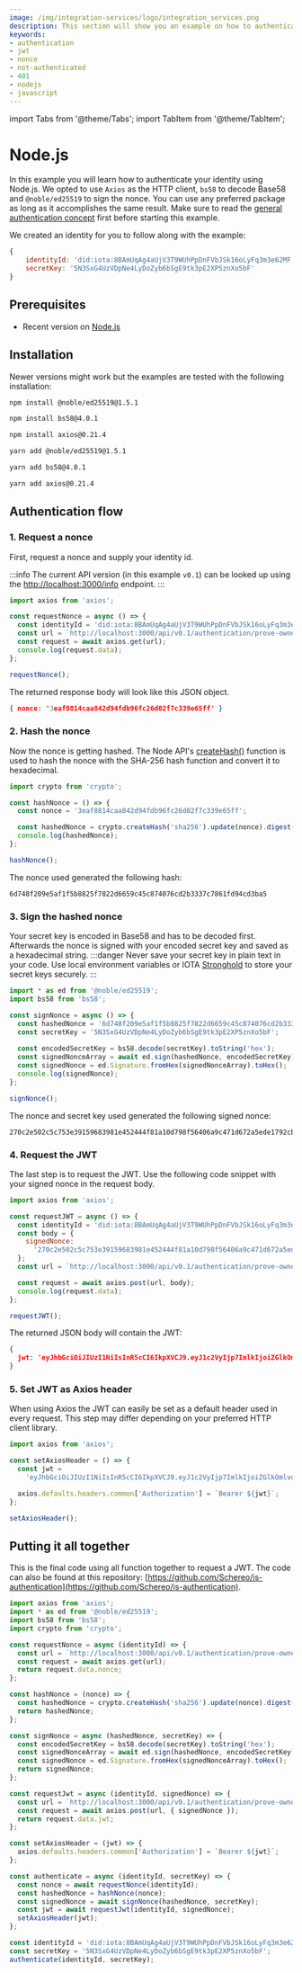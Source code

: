 ```yaml
---
image: /img/integration-services/logo/integration_services.png
description: This section will show you an example on how to authenticate using Node.js
keywords:
- authentication
- jwt
- nonce
- not-authenticated
- 401
- nodejs
- javascript
---
```


import Tabs from '@theme/Tabs';
import TabItem from '@theme/TabItem';

# Node.js

In this example you will learn how to authenticate your identity using Node.js. We opted to use `Axios` as the HTTP client, `bs58` to decode Base58 and `@noble/ed25519` to sign the nonce. You can use any preferred package as long as it accomplishes the same result. Make sure to read the [general authentication concept](https://wiki.iota.org/integration-services/authentication) first before starting this example.

We created an identity for you to follow along with the example: 

```js
{
    identityId: 'did:iota:8BAmUqAg4aUjV3T9WUhPpDnFVbJSk16oLyFq3m3e62MF',
    secretKey: '5N3SxG4UzVDpNe4LyDoZyb6bSgE9tk3pE2XP5znXo5bF'
}
```

## Prerequisites 

* Recent version on [Node.js](https://nodejs.org/en/download/)

## Installation

Newer versions might work but the examples are tested with the following installation:

<Tabs>
<TabItem value="npm" label="npm">

```bash
npm install @noble/ed25519@1.5.1
```

```bash
npm install bs58@4.0.1
```

```bash
npm install axios@0.21.4
```

</TabItem>
<TabItem value="yarn" label="Yarn">

```bash
yarn add @noble/ed25519@1.5.1
```

```bash
yarn add bs58@4.0.1
```

```bash
yarn add axios@0.21.4
```

</TabItem>
</Tabs>

## Authentication flow
### 1. Request a nonce
First, request a nonce and supply your identity id.

:::info
The current API version (in this example `v0.1`) can be looked up using the [http://localhost:3000/info](http://localhost:3000/info) endpoint.
:::
```js title="./authenticate.js"
import axios from 'axios';

const requestNonce = async () => {
  const identityId = 'did:iota:8BAmUqAg4aUjV3T9WUhPpDnFVbJSk16oLyFq3m3e62MF';
  const url = `http://localhost:3000/api/v0.1/authentication/prove-ownership/${identityId}`
  const request = await axios.get(url);
  console.log(request.data);
};

requestNonce();
```

The returned response body  will look like this JSON object.
```json
{ nonce: '3eaf8814caa842d94fdb96fc26d02f7c339e65ff' }
```

### 2. Hash the nonce
Now the nonce is getting hashed. The Node API's [createHash()](https://nodejs.org/api/crypto.html#hashupdatedata-inputencoding) function is used to hash the nonce with the SHA-256 hash function and convert it to hexadecimal.
```js title="./authenticate.js"
import crypto from 'crypto';

const hashNonce = () => {
  const nonce = '3eaf8814caa842d94fdb96fc26d02f7c339e65ff';

  const hashedNonce = crypto.createHash('sha256').update(nonce).digest('hex');
  console.log(hashedNonce);
};

hashNonce();
```
The nonce used generated the following hash:
```
6d748f209e5af1f5b8825f7822d6659c45c874076cd2b3337c7861fd94cd3ba5
```

### 3. Sign the hashed nonce
Your secret key is encoded in Base58 and has to be decoded first. Afterwards the nonce is signed with your encoded secret key and saved as a hexadecimal string.
:::danger
Never save your secret key in plain text in your code. Use local environment variables or IOTA [Stronghold](https://wiki.iota.org/stronghold.rs/welcome) to store your secret keys securely.
:::

```js title="./authenticate.js"
import * as ed from '@noble/ed25519';
import bs58 from 'bs58';

const signNonce = async () => {
  const hashedNonce = '6d748f209e5af1f5b8825f7822d6659c45c874076cd2b3337c7861fd94cd3ba5';
  const secretKey = '5N3SxG4UzVDpNe4LyDoZyb6bSgE9tk3pE2XP5znXo5bF';
  
  const encodedSecretKey = bs58.decode(secretKey).toString('hex');
  const signedNonceArray = await ed.sign(hashedNonce, encodedSecretKey);
  const signedNonce = ed.Signature.fromHex(signedNonceArray).toHex();
  console.log(signedNonce);
};

signNonce();
```

The nonce and secret key used generated the following signed nonce:
```
270c2e502c5c753e39159683981e452444f81a10d798f56406a9c471d672a5ede1792cb7f97d4f9c9efeec7bf35577dd1f8482afca7e3710291868a65bf91e07
```

### 4. Request the JWT
The last step is to request the JWT. Use the following code snippet with your signed nonce in the request body.
```js title="./authenticate.js"
import axios from 'axios';

const requestJWT = async () => {
  const identityId = 'did:iota:8BAmUqAg4aUjV3T9WUhPpDnFVbJSk16oLyFq3m3e62MF';
  const body = {
    signedNonce:
      '270c2e502c5c753e39159683981e452444f81a10d798f56406a9c471d672a5ede1792cb7f97d4f9c9efeec7bf35577dd1f8482afca7e3710291868a65bf91e07'
  };
  const url = `http://localhost:3000/api/v0.1/authentication/prove-ownership/${identityId}`;

  const request = await axios.post(url, body);
  console.log(request.data);
};

requestJWT();
```

The returned JSON body will contain the JWT:
```json
{
  jwt: 'eyJhbGciOiJIUzI1NiIsInR5cCI6IkpXVCJ9.eyJ1c2VyIjp7ImlkIjoiZGlkOmlvdGE6OEJBbVVxQWc0YVVqVjNUOVdVaFBwRG5GVmJKU2sxNm9MeUZxM20zZTYyTUYiLCJwdWJsaWNLZXkiOiI3WFRYVlJ5M0cxTVhjbURrejJiUUNiV3B2OEF6b1FSZ3hHdjVtRG0xRkoxdCIsInVzZXJuYW1lIjoiVGltMTIzNDUiLCJyZWdpc3RyYXRpb25EYXRlIjoiMjAyMi0wMi0xOFQwNzo0ODo0NSswMTowMCIsImNsYWltIjp7InR5cGUiOiJQZXJzb24ifSwicm9sZSI6IlVzZXIifSwiaWF0IjoxNjQ1MTc3OTg1LCJleHAiOjE2NDUyNjQzODV9.-O2UpPyfWOvtLV2cUF9fPVhgCGDCVwFU9zXrpn_uKU0'
}
```

### 5. Set JWT as Axios header
When using Axios the JWT can easily be set as a default header used in every request. This step may differ depending on your preferred HTTP client library.
```js title="./authenticate.js"
import axios from 'axios';

const setAxiosHeader = () => {
  const jwt =
    'eyJhbGciOiJIUzI1NiIsInR5cCI6IkpXVCJ9.eyJ1c2VyIjp7ImlkIjoiZGlkOmlvdGE6OEJBbVVxQWc0YVVqVjNUOVdVaFBwRG5GVmJKU2sxNm9MeUZxM20zZTYyTUYiLCJwdWJsaWNLZXkiOiI3WFRYVlJ5M0cxTVhjbURrejJiUUNiV3B2OEF6b1FSZ3hHdjVtRG0xRkoxdCIsInVzZXJuYW1lIjoiVGltMTIzNDUiLCJyZWdpc3RyYXRpb25EYXRlIjoiMjAyMi0wMi0xOFQwNzo0ODo0NSswMTowMCIsImNsYWltIjp7InR5cGUiOiJQZXJzb24ifSwicm9sZSI6IlVzZXIifSwiaWF0IjoxNjQ1MTc3OTg1LCJleHAiOjE2NDUyNjQzODV9.-O2UpPyfWOvtLV2cUF9fPVhgCGDCVwFU9zXrpn_uKU0';

  axios.defaults.headers.common['Authorization'] = `Bearer ${jwt}`;
};

setAxiosHeader();
```
##  Putting it all together
This is the final code using all function together to request a JWT.
The code can also be found at this repository: [https://github.com/Schereo/is-authentication](https://github.com/Schereo/is-authentication).

```js title="./authenticate.js"
import axios from 'axios';
import * as ed from '@noble/ed25519';
import bs58 from 'bs58';
import crypto from 'crypto';

const requestNonce = async (identityId) => {
  const url = `http://localhost:3000/api/v0.1/authentication/prove-ownership/${identityId}`;
  const request = await axios.get(url);
  return request.data.nonce;
};

const hashNonce = (nonce) => {
  const hashedNonce = crypto.createHash('sha256').update(nonce).digest('hex');
  return hashedNonce;
};

const signNonce = async (hashedNonce, secretKey) => {
  const encodedSecretKey = bs58.decode(secretKey).toString('hex');
  const signedNonceArray = await ed.sign(hashedNonce, encodedSecretKey);
  const signedNonce = ed.Signature.fromHex(signedNonceArray).toHex();
  return signedNonce;
};

const requestJwt = async (identityId, signedNonce) => {
  const url = `http://localhost:3000/api/v0.1/authentication/prove-ownership/${identityId}`;
  const request = await axios.post(url, { signedNonce });
  return request.data.jwt;
};

const setAxiosHeader = (jwt) => {
  axios.defaults.headers.common['Authorization'] = `Bearer ${jwt}`;
};

const authenticate = async (identityId, secretKey) => {
  const nonce = await requestNonce(identityId);
  const hashedNonce = hashNonce(nonce);
  const signedNonce = await signNonce(hashedNonce, secretKey);
  const jwt = await requestJwt(identityId, signedNonce);
  setAxiosHeader(jwt);
};

const identityId = 'did:iota:8BAmUqAg4aUjV3T9WUhPpDnFVbJSk16oLyFq3m3e62MF';
const secretKey = '5N3SxG4UzVDpNe4LyDoZyb6bSgE9tk3pE2XP5znXo5bF';
authenticate(identityId, secretKey);

```

